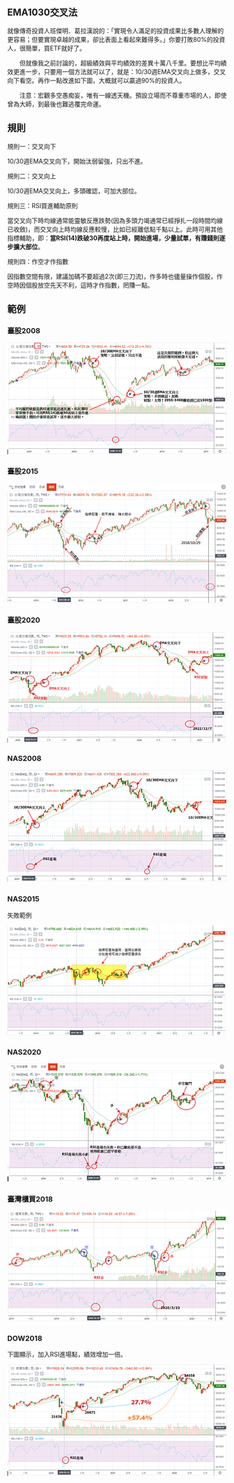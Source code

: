 ## EMA1030交叉法

就像傳奇投資人班傑明．葛拉漢說的：「實現令人滿足的投資成果比多數人理解的更容易；但要實現卓越的成果，卻比表面上看起來難得多。」你要打敗80%的投資人，很簡單，買ETF就好了。

　　但就像我之前討論的，超級績效與平均績效的差異十萬八千里。要想比平均績效更進一步，只要用一個方法就可以了，就是：10/30週EMA交叉向上做多，交叉向下看空。再作一點改進如下圖，大概就可以贏過90%的投資人。

　　注意：宏觀多空愚痴妄，唯有一線透天機。預設立場而不尊重市場的人，即使曾為大師，到最後也難逃覆完命運。

## **規則**

規則一：交叉向下

10/30週EMA交叉向下，開始汰弱留強，只出不進。

規則二：交叉向上

10/30週EMA交叉向上，多頭確認，可加大部位。

規則三：RSI買進輔助原則

當交叉向下時均線通常能靈敏反應跌勢(因為多頭力竭通常已經掙扎一段時間均線已收斂)，而交叉向上時均線反應較慢，比如已經離低點千點以上。此時可用其他指標輔助，即：**當RSI(14)跌破30再度站上時，開始進場，少量試單，有賺錢則逐步擴大部位**。

規則四：作空才作指數

因指數空間有限，建議加碼不要超過2次(即三刀流)，作多時也儘量操作個股，作空時因個股放空先天不利，這時才作指數，罔賺一點。

## **範例**

### **臺股2008**

![image](images/1683771916-2971983960-g_n.png)

### **臺股2015**

![image](images/1683771916-2136497900-g_n.png)

### **臺股2020**

![image](images/1683771916-229516668-g_n.png)

### **NAS2008**

 

![image](images/1683771916-3975187940-g_n.png)

 

### **NAS2015**

失敗範例

![image](images/1683771917-827645657-g_n.png)

### **NAS2020**

![image](images/1683771917-2109701934-g_n.png)

### **臺灣櫃買2018**

![image](images/1683771922-457934353-g_n.png)

### **DOW2018**

下圖顯示，加入RSI進場點，績效增加一倍。

![image](images/1683771923-2201300018-g_n.png)